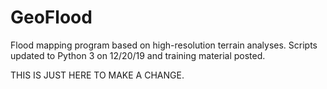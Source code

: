 # GeoFlood
Flood mapping program based on high-resolution terrain analyses.
Scripts updated to Python 3 on 12/20/19 and training material posted. 


THIS IS JUST HERE TO MAKE A CHANGE.
